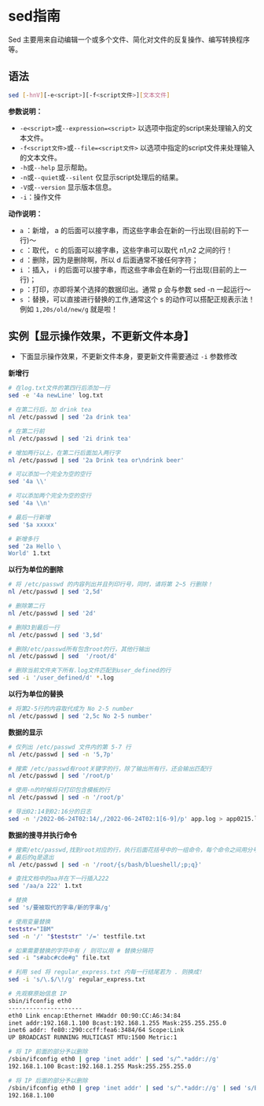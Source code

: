 # sed指南

Sed 主要用来自动编辑一个或多个文件、简化对文件的反复操作、编写转换程序等。

## 语法

```bash
sed [-hnV][-e<script>][-f<script文件>][文本文件]
```

**参数说明：**

* `-e<script>`或`--expression=<script>` 以选项中指定的script来处理输入的文本文件。
* `-f<script文件>`或`--file=<script文件>` 以选项中指定的script文件来处理输入的文本文件。
* `-h`或`--help` 显示帮助。
* `-n`或`--quiet`或`--silent` 仅显示script处理后的结果。
* `-V`或`--version` 显示版本信息。
* `-i`：操作文件

**动作说明：**

* `a` ：新增， a 的后面可以接字串，而这些字串会在新的一行出现(目前的下一行)～
* `c` ：取代， c 的后面可以接字串，这些字串可以取代 n1,n2 之间的行！
* `d` ：删除，因为是删除啊，所以 d 后面通常不接任何字符；
* `i` ：插入， i 的后面可以接字串，而这些字串会在新的一行出现(目前的上一行)；
* `p` ：打印，亦即将某个选择的数据印出。通常 p 会与参数 sed -n 一起运行～
* `s` ：替换，可以直接进行替换的工作,通常这个 s 的动作可以搭配正规表示法！例如 `1,20s/old/new/g` 就是啦！

## 实例【显示操作效果，不更新文件本身】

* 下面显示操作效果，不更新文件本身，要更新文件需要通过 `-i` 参数修改

**新增行**

```bash
# 在log.txt文件的第四行后添加一行
sed -e '4a newLine' log.txt

# 在第二行后，加 drink tea
nl /etc/passwd | sed '2a drink tea'

# 在第二行前
nl /etc/passwd | sed '2i drink tea' 

# 增加两行以上，在第二行后面加入两行字
nl /etc/passwd | sed '2a Drink tea or\ndrink beer' 

# 可以添加一个完全为空的空行
sed '4a \\'

# 可以添加两个完全为空的空行
sed '4a \\n'

# 最后一行新增
sed '$a xxxxx'

# 新增多行
sed '2a Hello \
World' 1.txt
```

**以行为单位的删除**
```bash
# 将 /etc/passwd 的内容列出并且列印行号，同时，请将第 2~5 行删除！
nl /etc/passwd | sed '2,5d'

# 删除第二行
nl /etc/passwd | sed '2d'

# 删除3到最后一行
nl /etc/passwd | sed '3,$d' 

# 删除/etc/passwd所有包含root的行，其他行输出
nl /etc/passwd | sed  '/root/d'

# 删除当前文件夹下所有.log文件匹配到user_defined的行
sed -i '/user_defined/d' *.log
```

**以行为单位的替换**

```bash
# 将第2-5行的内容取代成为 No 2-5 number
nl /etc/passwd | sed '2,5c No 2-5 number'
```

**数据的显示**

```bash
# 仅列出 /etc/passwd 文件内的第 5-7 行
nl /etc/passwd | sed -n '5,7p'

# 搜索 /etc/passwd有root关键字的行，除了输出所有行，还会输出匹配行
nl /etc/passwd | sed '/root/p'

# 使用-n的时候将只打印包含模板的行
nl /etc/passwd | sed -n '/root/p'

# 导出02:14到02:16分的日志
sed -n '/2022-06-24T02:14/,/2022-06-24T02:1[6-9]/p' app.log > app0215.log
```

**数据的搜寻并执行命令**

```bash
# 搜索/etc/passwd,找到root对应的行，执行后面花括号中的一组命令，每个命令之间用分号分隔，这里把bash替换为blueshell，再输出这行：
# 最后的q是退出
nl /etc/passwd | sed -n '/root/{s/bash/blueshell/;p;q}' 

# 查找文档中的aa并在下一行插入222
sed '/aa/a 222' 1.txt

# 替换
sed 's/要被取代的字串/新的字串/g'

# 使用变量替换
teststr="IBM"
sed -n '/' "$teststr" '/=' testfile.txt

# 如果需要替换的字符中有 / 则可以用 # 替换分隔符
sed -i "s#abc#cde#g" file.txt

# 利用 sed 将 regular_express.txt 内每一行结尾若为 . 则换成!
sed -i 's/\.$/\!/g' regular_express.txt
```

```bash
# 先观察原始信息 IP
sbin/ifconfig eth0
---------------------
eth0 Link encap:Ethernet HWaddr 00:90:CC:A6:34:84
inet addr:192.168.1.100 Bcast:192.168.1.255 Mask:255.255.255.0
inet6 addr: fe80::290:ccff:fea6:3484/64 Scope:Link
UP BROADCAST RUNNING MULTICAST MTU:1500 Metric:1

# 将 IP 前面的部分予以删除
/sbin/ifconfig eth0 | grep 'inet addr' | sed 's/^.*addr://g'
192.168.1.100 Bcast:192.168.1.255 Mask:255.255.255.0

# 将 IP 后面的部分予以删除
/sbin/ifconfig eth0 | grep 'inet addr' | sed 's/^.*addr://g' | sed 's/Bcast.*$//g'
192.168.1.100
```

